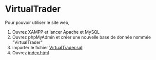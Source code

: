 # VirtualTrader

Pour pouvoir utiliser le site web,
1. Ouvrez XAMPP et lancer Apache et MySQL
2. Ouvrez phpMyAdmin et créer une nouvelle base de donnée nommée "VirtualTrader"
3. importer le fichier [VirtualTrader.sql](VirtualTrader.sql)
4. Ouvrez [index.html](index.html)